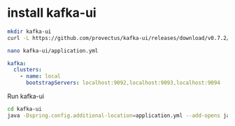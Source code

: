 # install kafka-ui

```bash
mkdir kafka-ui
curl -L https://github.com/provectus/kafka-ui/releases/download/v0.7.2/kafka-ui-api-v0.7.2.jar --output kafka-ui/kafka-ui-api-v0.7.2.jar
```

```bash
nano kafka-ui/application.yml
```

```yaml
kafka:
  clusters:
    - name: local
      bootstrapServers: localhost:9092,localhost:9093,localhost:9094
```

Run kafka-ui

```bash
cd kafka-ui
java -Dspring.config.additional-location=application.yml --add-opens java.rmi/javax.rmi.ssl=ALL-UNNAMED -jar kafka-ui-api-v0.7.2.jar
```
